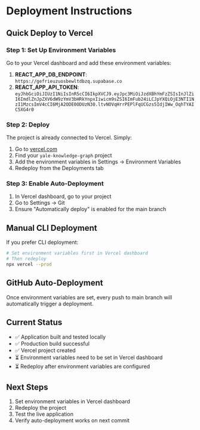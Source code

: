 # Deployment Instructions

## Quick Deploy to Vercel

### Step 1: Set Up Environment Variables

Go to your Vercel dashboard and add these environment variables:

1. **REACT_APP_DB_ENDPOINT**: `https://gefrieuzuosbewltdbzq.supabase.co`
2. **REACT_APP_API_TOKEN**: `eyJhbGciOiJIUzI1NiIsInR5cCI6IkpXVCJ9.eyJpc3MiOiJzdXBhYmFzZSIsInJlZiI6ImdlZnJpZXV6dW9zYmV3bHRkYnpxIiwicm9sZSI6ImFub24iLCJpYXQiOjE3NTI1NzI1MzcsImV4cCI6MjA2ODE0ODUzN30.ltvNOVqHrrPEPlFqUCGzs5IdjIWw_OqhTYAIC5XG4r0`

### Step 2: Deploy

The project is already connected to Vercel. Simply:

1. Go to [vercel.com](https://vercel.com)
2. Find your `yale-knowledge-graph` project
3. Add the environment variables in Settings → Environment Variables
4. Redeploy from the Deployments tab

### Step 3: Enable Auto-Deployment

1. In Vercel dashboard, go to your project
2. Go to Settings → Git
3. Ensure "Automatically deploy" is enabled for the main branch

## Manual CLI Deployment

If you prefer CLI deployment:

```bash
# Set environment variables first in Vercel dashboard
# Then redeploy
npx vercel --prod
```

## GitHub Auto-Deployment

Once environment variables are set, every push to main branch will automatically trigger a deployment.

## Current Status

- ✅ Application built and tested locally
- ✅ Production build successful
- ✅ Vercel project created
- ⏳ Environment variables need to be set in Vercel dashboard
- ⏳ Redeploy after environment variables are configured

## Next Steps

1. Set environment variables in Vercel dashboard
2. Redeploy the project
3. Test the live application
4. Verify auto-deployment works on next commit